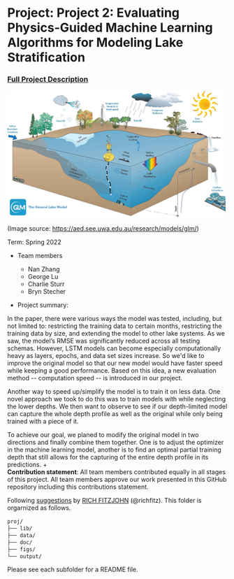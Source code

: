 # Project: Project 2: Evaluating Physics-Guided Machine Learning Algorithms for Modeling Lake Stratification

### [Full Project Description](doc/project2_desc.md)

<img src="figs/glm.jpeg" alt="General Lake Model" width="500"/>

(Image source: https://aed.see.uwa.edu.au/research/models/glm/)

Term: Spring 2022

+ Team members
	+ Nan Zhang
	+ George Lu
	+ Charlie Sturr
	+ Bryn Stecher


+ Project summary: 

In the paper, there were various ways the model was tested, including, but not limited to: restricting the training data to certain months, restricting the training data by size, and extending the model to other lake systems. As we saw, the model’s RMSE was significantly reduced across all testing schemas. However, LSTM models can become especially computationally heavy as layers, epochs, and data set sizes increase. So we'd like to improve the original model so that our new model would have faster speed while keeping a good performance. Based on this idea, a new evaluation method -- computation speed -- is introduced in our project.

Another way to speed up/simplify the model is to train it on less data. One novel approach we took to do this was to train models with while neglecting the lower depths. We then want to observe to see if our depth-limited model can capture the whole depth profile as well as the original while only being trained with a piece of it.

To achieve our goal, we planed to modify the original model in two directions and finally combine them together. One is to adjust the optimizer in the machine learning model, another is to find an optimal partial training depth that still allows for the capturing of the entire depth profile in its predictions.
+ 	
**Contribution statement**: All team members contributed equally in all stages of this project. All team members approve our work presented in this GitHub repository including this contributions statement. 

Following [suggestions](http://nicercode.github.io/blog/2013-04-05-projects/) by [RICH FITZJOHN](http://nicercode.github.io/about/#Team) (@richfitz). This folder is orgarnized as follows.

```
proj/
├── lib/
├── data/
├── doc/
├── figs/
└── output/
```

Please see each subfolder for a README file.
